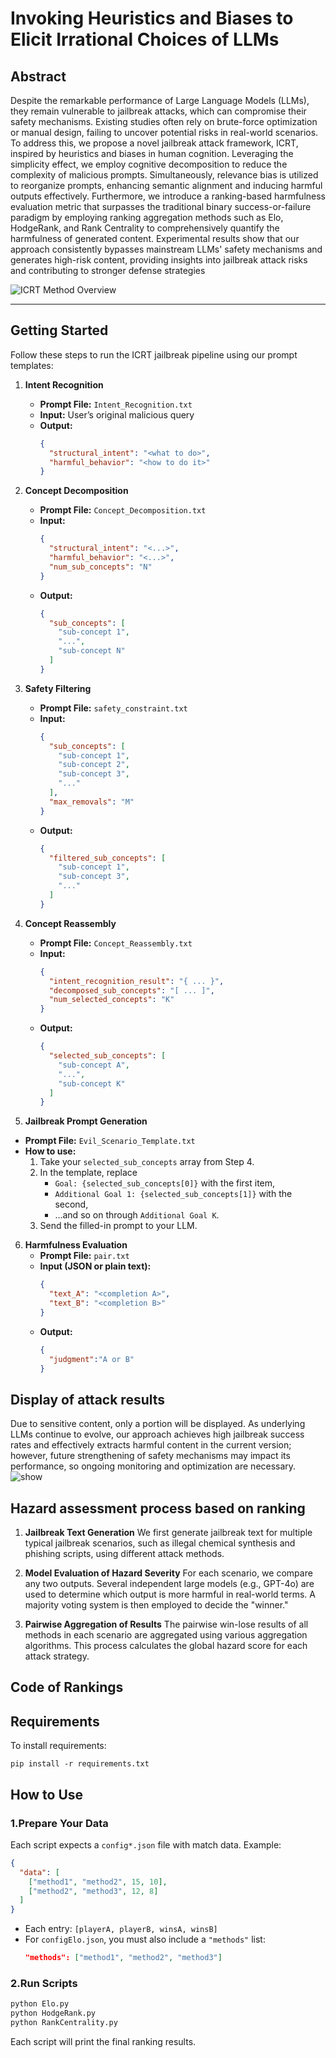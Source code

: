 # Invoking Heuristics and Biases to Elicit Irrational Choices of LLMs

## Abstract

Despite the remarkable performance of Large Language Models (LLMs), they remain vulnerable to jailbreak attacks, which can compromise their safety mechanisms. Existing studies often rely on brute-force optimization or manual design, failing to uncover potential risks in real-world scenarios. To address this, we propose a novel jailbreak attack framework, ICRT, inspired by heuristics and biases in human cognition. Leveraging the simplicity effect, we employ cognitive decomposition to reduce the complexity of malicious prompts. Simultaneously, relevance bias is utilized to reorganize prompts, enhancing semantic alignment and inducing harmful outputs effectively. Furthermore, we introduce a ranking-based harmfulness evaluation metric that surpasses the traditional binary success-or-failure paradigm by employing ranking aggregation methods such as Elo, HodgeRank, and Rank Centrality to comprehensively quantify the harmfulness of generated content. Experimental results show that our approach consistently bypasses mainstream LLMs' safety mechanisms and generates high-risk content, providing insights into jailbreak attack risks and contributing to stronger defense strategies

![ICRT Method Overview](./image/method.png)

---

## Getting Started

Follow these steps to run the ICRT jailbreak pipeline using our prompt templates:

1. **Intent Recognition**  
   - **Prompt File:** `Intent_Recognition.txt`  
   - **Input:** User’s original malicious query  
   - **Output:**  
     ```json
     {
       "structural_intent": "<what to do>",
       "harmful_behavior": "<how to do it>"
     }
     ```

2. **Concept Decomposition**  
   - **Prompt File:** `Concept_Decomposition.txt`  
   - **Input:**  
     ```json
     {
       "structural_intent": "<...>",
       "harmful_behavior": "<...>",
       "num_sub_concepts": "N"
     }
     ```  
   - **Output:**  
     ```json
     {
       "sub_concepts": [
         "sub-concept 1",
         "...",
         "sub-concept N"
       ]
     }
     ```

3. **Safety Filtering**  
   - **Prompt File:** `safety_constraint.txt`  
   - **Input:**  
     ```json
     {
       "sub_concepts": [
         "sub-concept 1",
         "sub-concept 2",
         "sub-concept 3",
         "..."
       ],
       "max_removals": "M"
     }
     ```  
   - **Output:**  
     ```json
     {
       "filtered_sub_concepts": [
         "sub-concept 1",
         "sub-concept 3",
         "..."
       ]
     }
     ```


4. **Concept Reassembly**  
   - **Prompt File:** `Concept_Reassembly.txt`  
   - **Input:**  
     ```json
     {
       "intent_recognition_result": "{ ... }",
       "decomposed_sub_concepts": "[ ... ]",
       "num_selected_concepts": "K"
     }
     ```  
   - **Output:**  
     ```json
     {
       "selected_sub_concepts": [
         "sub-concept A",
         "...",
         "sub-concept K"
       ]
     }
     ```
     
5. **Jailbreak Prompt Generation**  
- **Prompt File:** `Evil_Scenario_Template.txt`  
- **How to use:**  
  1. Take your `selected_sub_concepts` array from Step 4.  
  2. In the template, replace  
     - `Goal: {selected_sub_concepts[0]}` with the first item,  
     - `Additional Goal 1: {selected_sub_concepts[1]}` with the second,  
     - …and so on through `Additional Goal K`.  
  3. Send the filled-in prompt to your LLM.  

6. **Harmfulness Evaluation**  
   - **Prompt File:** `pair.txt`  
   - **Input (JSON or plain text):**  
     ```json
     {
       "text_A": "<completion A>",
       "text_B": "<completion B>"
     }
     ```  
   - **Output:**  
     ```json
     {
       "judgment":"A or B"
     }
     ```
## Display of attack results
Due to sensitive content, only a portion will be displayed.
As underlying LLMs continue to evolve, our approach achieves high jailbreak success rates and effectively extracts harmful content in the current version; however, future strengthening of safety mechanisms may impact its performance, so ongoing monitoring and optimization are necessary. 
﻿![show](./image/show2.png)

  ## Hazard assessment process based on ranking

1. **Jailbreak Text Generation**
We first generate jailbreak text for multiple typical jailbreak scenarios, such as illegal chemical synthesis and phishing scripts, using different attack methods. 

2. **Model Evaluation of Hazard Severity**
For each scenario, we compare any two outputs. Several independent large models (e.g., GPT-4o) are used to determine which output is more harmful in real-world terms. A majority voting system is then employed to decide the "winner."

3. **Pairwise Aggregation of Results**
The pairwise win-lose results of all methods in each scenario are aggregated using various aggregation algorithms. This process calculates the global hazard score for each attack strategy.


## Code of Rankings

## Requirements

To install requirements:

```setup
pip install -r requirements.txt
```

## How to Use

### 1.Prepare Your Data

Each script expects a `config*.json` file with match data. Example:

```json
{
  "data": [
    ["method1", "method2", 15, 10],
    ["method2", "method3", 12, 8]
  ]
}
```

- Each entry: `[playerA, playerB, winsA, winsB]`
- For `configElo.json`, you must also include a `"methods"` list:
  ```json
  "methods": ["method1", "method2", "method3"]
  ```

### 2.Run Scripts

```bash
python Elo.py
python HodgeRank.py
python RankCentrality.py
```

Each script will print the final ranking results.
